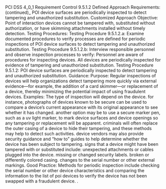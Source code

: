 PCI DSS 4_0_1 Requirement Control 9.5.1.2 Defined Approach Requirements: (continued)_ POI device surfaces are periodically inspected to detect tampering and unauthorized substitution. Customized Approach Objective: Point of interaction devices cannot be tampered with, substituted without authorization, or have skimming attachments installed without timely detection. Testing Procedures: Testing Procedure 9.5.1.2.a: Examine documented procedures to verify processes are defined for periodic inspections of POI device surfaces to detect tampering and unauthorized substitution. Testing Procedure 9.5.1.2.b: Interview responsible personnel and observe inspection processes to verify: Personnel are aware of procedures for inspecting devices. All devices are periodically inspected for evidence of tampering and unauthorized substitution. Testing Procedure 9.5.1.2: POI device surfaces are periodically inspected to detect tampering and unauthorized substitution. Guidance: Purpose: Regular inspections of devices will help organizations detect tampering more quickly via external evidence—for example, the addition of a card skimmer—or replacement of a device, thereby minimizing the potential impact of using fraudulent devices. Examples: The type of inspection will depend on the device. for instance, photographs of devices known to be secure can be used to compare a device’s current appearance with its original appearance to see whether it has changed. another option may be to use a secure marker pen, such as a uv light marker, to mark device surfaces and device openings so any tampering or replacement will be apparent. criminals will often replace the outer casing of a device to hide their tampering, and these methods may help to detect such activities. device vendors may also provide security guidance and “how to” guides to help determine whether the device has been subject to tampering. signs that a device might have been tampered with or substituted include: unexpected attachments or cables plugged into the device. missing or changed security labels. broken or differently colored casing. changes to the serial number or other external markings. Good Practice: Methods for periodic inspection include checking the serial number or other device characteristics and comparing the information to the list of poi devices to verify the device has not been swapped with a fraudulent device. .